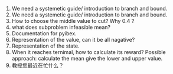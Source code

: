 1. We need a systemetic guide/ introduction to branch and bound.
2. We need a systemetic guide/ introduction to branch and bound.
3. How to choose the middle value to cut? Why 0.4 ?
4. what does subproblem infeasible mean? 
5. Documentation for pyibex.
6. Representation of the value, can it be all nagative?
7. Representation of the state.
8. When it reaches ternimal, how to calculate its reward? Possible approach: calculate the mean give the lower and upper value.
9. 教授您最近在忙什么？
